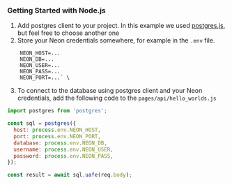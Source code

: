 ### Getting Started with Node.js

1. Add postgres client to your project. In this example we used [postgres.js](https://www.npmjs.com/package/postgres), but feel free to choose another one
2. Store your Neon credentials somewhere, for example in the `.env` file.

```shell
    NEON_HOST=...
    NEON_DB=...
    NEON_USER=...
    NEON_PASS=...
    NEON_PORT=...` \
```

3. To connect to the database using postgres client and your Neon credentials, add the following code to the `pages/api/hello_worlds.js`

```javascript
import postgres from 'postgres';

const sql = postgres({
  host: process.env.NEON_HOST,
  port: process.env.NEON_PORT,
  database: process.env.NEON_DB,
  username: process.env.NEON_USER,
  password: process.env.NEON_PASS,
});

const result = await sql.uafe(req.body);
```

